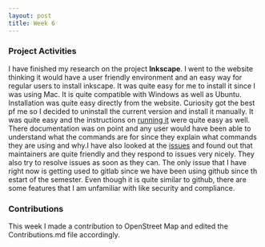 ```yaml
---
layout: post
title: Week 6
---
```


### Project Activities
I have finished my research on the project **Inkscape**. I went to the website thinking it would have a user friendly environment and an easy way for regular users to install inkscape. It was quite easy for me to install it since I was using Mac. It is quite compatible with Windows as well as Ubuntu. Installation was quite easy directly from the website. Curiosity got the best pf me so I decided to uninstall the current version and install it manually. It was quite easy and the instructions on [running it](https://gitlab.com/inkscape/inkscape-web) were quite easy as well. There documentation was on point and any user would have been able to understand what the commands are for since they explain what commands they are using and why.I have also looked at the [issues](https://gitlab.com/inkscape/inkscape-web/-/issues?scope=all&utf8=%E2%9C%93&state=closed) and found out that maintainers are quite friendly and they respond to issues very nicely. They also try to resolve issues as soon as they can. The only issue that I have right now is getting used to gitlab since we have been using github since th estart of the semester. Even though it is quite similar to github, there are some features that I am unfamiliar with like security and compliance.

### Contributions
This week I made a contribution to OpenStreet Map and edited the Contributions.md file accordingly.
